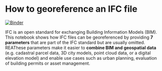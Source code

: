 # How to georeference an IFC file

[![Binder](https://mybinder.org/badge_logo.svg)](https://mybinder.org/v2/gh/stijngoedertier/georeference-ifc/master?labpath=how-to-georeference-ifc-file.ipynb)

IFC is an open standard for exchanging Building Information Models (BIM).
This notebook shows how IFC files can be georeferenced by providing **7 parameters** that are part of the IFC standard but are usually omitted.
REAThese parameters make it easier to **combine BIM and geospatial data** (e.g. cadastral parcel data, 3D city models, point cloud data, or a digital elevation model) and enable use cases such as urban planning, evaluation of building permits or asset management. 